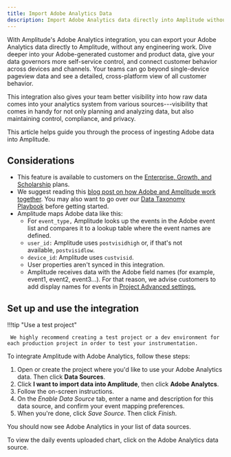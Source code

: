 ```yaml
---
title: Import Adobe Analytics Data
description: Import Adobe Analytics data directly into Amplitude without any complicated engineering work. 
---
```


With Amplitude's Adobe Analytics integration, you can export your Adobe Analytics data directly to Amplitude, without any engineering work. Dive deeper into your Adobe-generated customer and product data, give your data governors more self-service control, and connect customer behavior across devices and channels. Your teams can go beyond single-device pageview data and see a detailed, cross-platform view of all customer behavior.

This integration also gives your team better visibility into how raw data comes into your analytics system from various sources---visibility that comes in handy for not only planning and analyzing data, but also maintaining control, compliance, and privacy.

This article helps guide you through the process of ingesting Adobe data into Amplitude.

## Considerations

- This feature is available to customers on the [Enterprise, Growth, and Scholarship](https://amplitude.com/pricing) plans.
- We suggest reading this [blog post on how Adobe and Amplitude work together](https://amplitude.com/blog/adobe-customers-can-see-user-behavior-with-amplitude). You may also want to go over our [Data Taxonomy Playbook](https://help.amplitude.com/hc/en-us/articles/115000465251-Data-Taxonomy-Playbook) before getting started.
- Amplitude maps Adobe data like this: 
    -  For `event_type,` Amplitude looks up the events in the Adobe event list and compares it to a lookup table where the event names are defined.
    - `user_id:` Amplitude uses `postvisidhigh` or, if that's not available, `postvisidlow`.
    - `device_id`: Amplitude uses `custvisid`.
    - User properties aren't synced in this integration. 
    - Amplitude receives data with the Adobe field names (for example, event1, event2, event3...). For that reason, we advise customers to add display names for events in [Project Advanced settings.](https://help.amplitude.com/hc/en-us/articles/360035522372-Manage-Data#h_853f3eb1-af85-48ca-980d-2268c0674fa7)

## Set up and use the integration

!!!tip "Use a test project"

     We highly recommend creating a test project or a dev environment for each production project in order to test your instrumentation.

To integrate Amplitude with Adobe Analytics, follow these steps:

1. Open or create the project where you'd like to use your Adobe Analytics data. Then click **Data Sources**.
2. Click **I want to import data into Amplitude**, then click **Adobe Analytcs**.
3. Follow the on-screen instructions. 
4. On the *Enable Data Source* tab, enter a name and description for this data source, and confirm your event mapping preferences.
5. When you're done, click *Save Source*. Then click *Finish*.

You should now see Adobe Analytics in your list of data sources.


To view the daily events uploaded chart, click on the Adobe Analytics data source.
